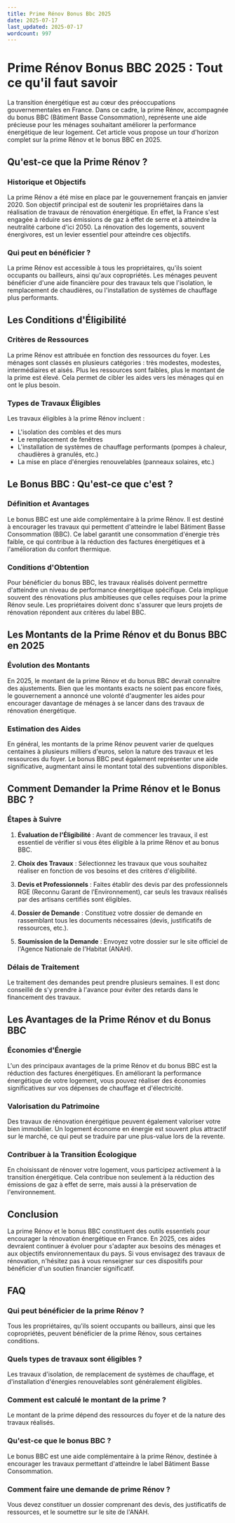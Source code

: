 ```yaml
---
title: Prime Rénov Bonus Bbc 2025
date: 2025-07-17
last_updated: 2025-07-17
wordcount: 997
---
```


# Prime Rénov Bonus BBC 2025 : Tout ce qu'il faut savoir

La transition énergétique est au cœur des préoccupations gouvernementales en France. Dans ce cadre, la prime Rénov, accompagnée du bonus BBC (Bâtiment Basse Consommation), représente une aide précieuse pour les ménages souhaitant améliorer la performance énergétique de leur logement. Cet article vous propose un tour d'horizon complet sur la prime Rénov et le bonus BBC en 2025.

## Qu'est-ce que la Prime Rénov ?

### Historique et Objectifs

La prime Rénov a été mise en place par le gouvernement français en janvier 2020. Son objectif principal est de soutenir les propriétaires dans la réalisation de travaux de rénovation énergétique. En effet, la France s'est engagée à réduire ses émissions de gaz à effet de serre et à atteindre la neutralité carbone d'ici 2050. La rénovation des logements, souvent énergivores, est un levier essentiel pour atteindre ces objectifs.

### Qui peut en bénéficier ?

La prime Rénov est accessible à tous les propriétaires, qu'ils soient occupants ou bailleurs, ainsi qu'aux copropriétés. Les ménages peuvent bénéficier d'une aide financière pour des travaux tels que l'isolation, le remplacement de chaudières, ou l'installation de systèmes de chauffage plus performants.

## Les Conditions d'Éligibilité

### Critères de Ressources

La prime Rénov est attribuée en fonction des ressources du foyer. Les ménages sont classés en plusieurs catégories : très modestes, modestes, intermédiaires et aisés. Plus les ressources sont faibles, plus le montant de la prime est élevé. Cela permet de cibler les aides vers les ménages qui en ont le plus besoin.

### Types de Travaux Éligibles

Les travaux éligibles à la prime Rénov incluent :

- L'isolation des combles et des murs
- Le remplacement de fenêtres
- L'installation de systèmes de chauffage performants (pompes à chaleur, chaudières à granulés, etc.)
- La mise en place d'énergies renouvelables (panneaux solaires, etc.)

## Le Bonus BBC : Qu'est-ce que c'est ?

### Définition et Avantages

Le bonus BBC est une aide complémentaire à la prime Rénov. Il est destiné à encourager les travaux qui permettent d'atteindre le label Bâtiment Basse Consommation (BBC). Ce label garantit une consommation d'énergie très faible, ce qui contribue à la réduction des factures énergétiques et à l'amélioration du confort thermique.

### Conditions d'Obtention

Pour bénéficier du bonus BBC, les travaux réalisés doivent permettre d'atteindre un niveau de performance énergétique spécifique. Cela implique souvent des rénovations plus ambitieuses que celles requises pour la prime Rénov seule. Les propriétaires doivent donc s'assurer que leurs projets de rénovation répondent aux critères du label BBC.

## Les Montants de la Prime Rénov et du Bonus BBC en 2025

### Évolution des Montants

En 2025, le montant de la prime Rénov et du bonus BBC devrait connaître des ajustements. Bien que les montants exacts ne soient pas encore fixés, le gouvernement a annoncé une volonté d'augmenter les aides pour encourager davantage de ménages à se lancer dans des travaux de rénovation énergétique.

### Estimation des Aides

En général, les montants de la prime Rénov peuvent varier de quelques centaines à plusieurs milliers d'euros, selon la nature des travaux et les ressources du foyer. Le bonus BBC peut également représenter une aide significative, augmentant ainsi le montant total des subventions disponibles.

## Comment Demander la Prime Rénov et le Bonus BBC ?

### Étapes à Suivre

1. **Évaluation de l'Éligibilité** : Avant de commencer les travaux, il est essentiel de vérifier si vous êtes éligible à la prime Rénov et au bonus BBC.
   
2. **Choix des Travaux** : Sélectionnez les travaux que vous souhaitez réaliser en fonction de vos besoins et des critères d'éligibilité.

3. **Devis et Professionnels** : Faites établir des devis par des professionnels RGE (Reconnu Garant de l’Environnement), car seuls les travaux réalisés par des artisans certifiés sont éligibles.

4. **Dossier de Demande** : Constituez votre dossier de demande en rassemblant tous les documents nécessaires (devis, justificatifs de ressources, etc.).

5. **Soumission de la Demande** : Envoyez votre dossier sur le site officiel de l'Agence Nationale de l'Habitat (ANAH).

### Délais de Traitement

Le traitement des demandes peut prendre plusieurs semaines. Il est donc conseillé de s'y prendre à l'avance pour éviter des retards dans le financement des travaux.

## Les Avantages de la Prime Rénov et du Bonus BBC

### Économies d'Énergie

L'un des principaux avantages de la prime Rénov et du bonus BBC est la réduction des factures énergétiques. En améliorant la performance énergétique de votre logement, vous pouvez réaliser des économies significatives sur vos dépenses de chauffage et d'électricité.

### Valorisation du Patrimoine

Des travaux de rénovation énergétique peuvent également valoriser votre bien immobilier. Un logement économe en énergie est souvent plus attractif sur le marché, ce qui peut se traduire par une plus-value lors de la revente.

### Contribuer à la Transition Écologique

En choisissant de rénover votre logement, vous participez activement à la transition énergétique. Cela contribue non seulement à la réduction des émissions de gaz à effet de serre, mais aussi à la préservation de l'environnement.

## Conclusion

La prime Rénov et le bonus BBC constituent des outils essentiels pour encourager la rénovation énergétique en France. En 2025, ces aides devraient continuer à évoluer pour s'adapter aux besoins des ménages et aux objectifs environnementaux du pays. Si vous envisagez des travaux de rénovation, n'hésitez pas à vous renseigner sur ces dispositifs pour bénéficier d'un soutien financier significatif.

## FAQ

### Qui peut bénéficier de la prime Rénov ?

Tous les propriétaires, qu'ils soient occupants ou bailleurs, ainsi que les copropriétés, peuvent bénéficier de la prime Rénov, sous certaines conditions.

### Quels types de travaux sont éligibles ?

Les travaux d'isolation, de remplacement de systèmes de chauffage, et d'installation d'énergies renouvelables sont généralement éligibles.

### Comment est calculé le montant de la prime ?

Le montant de la prime dépend des ressources du foyer et de la nature des travaux réalisés.

### Qu'est-ce que le bonus BBC ?

Le bonus BBC est une aide complémentaire à la prime Rénov, destinée à encourager les travaux permettant d'atteindre le label Bâtiment Basse Consommation.

### Comment faire une demande de prime Rénov ?

Vous devez constituer un dossier comprenant des devis, des justificatifs de ressources, et le soumettre sur le site de l'ANAH.
